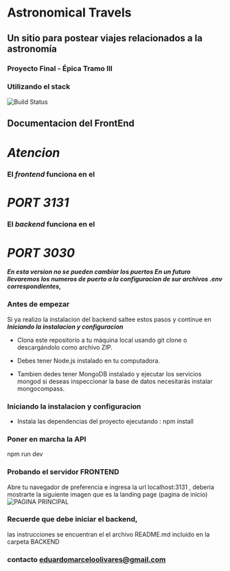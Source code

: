 # Astronomical Travels
## Un sitio para postear viajes relacionados a la astronomía

### Proyecto Final - Épica Tramo III

### Utilizando el stack

![Build Status](https://static.javatpoint.com/blog/images/mern-stack.png)

## Documentacion del FrontEnd
# ***Atencion***
### El ***frontend*** funciona en el 
# ***PORT 3131***
### El ***backend*** funciona en el
# ***PORT 3030***
***En esta version no se pueden cambiar los puertos En un futuro llevaremos los numeros de puerto a la configuracion de sur archivos .env correspondientes,***
### Antes de empezar
Si ya realizo la instalacion del backend saltee estos pasos y continue en ***Iniciando la instalacion y configuracion***
- Clona este repositorio a tu máquina local usando git clone o descargándolo como archivo ZIP.

- Debes tener Node.js instalado en tu computadora.
- Tambien dedes tener MongoDB instalado y ejecutar los servicios mongod si deseas inspeccionar la base de datos necesitarás instalar  mongocompass.

### Iniciando la instalacion y configuracion
- Instala las dependencias del proyecto ejecutando :
npm install

### Poner en marcha la API
npm run dev

### Probando el servidor FRONTEND
Abre tu navegador de preferencia e ingresa la url localhost:3131 , deberia mostrarte la siguiente imagen que es la landing page (pagina de inicio)
![PAGINA PRINCIPAL](https://drive.google.com/uc?id=1TQ8ELvic18FUfML0kKC_5ZmMtYUn0Vo4)
### Recuerde que debe iniciar el backend, 
las instrucciones se encuentran el el archivo
 README.md incluido en la carpeta BACKEND

### contacto eduardomarceloolivares@gmail.com
